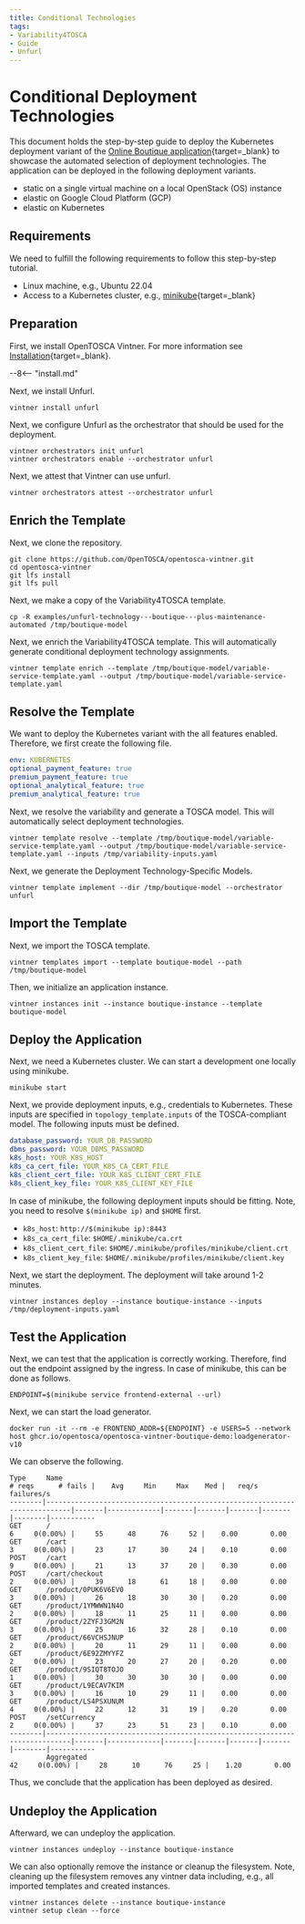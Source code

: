 ```yaml
---
title: Conditional Technologies
tags:
- Variability4TOSCA
- Guide
- Unfurl
---
```


# Conditional Deployment Technologies

This document holds the step-by-step guide to deploy the Kubernetes deployment variant of the [Online Boutique application](https://github.com/OpenTOSCA/opentosca-vintner-boutique-demo){target=_blank} to showcase the automated selection of deployment technologies.
The application can be deployed in the following deployment variants.

- static on a single virtual machine on a local OpenStack (OS) instance
- elastic on Google Cloud Platform (GCP)
- elastic on Kubernetes


## Requirements

We need to fulfill the following requirements to follow this step-by-step tutorial.

- Linux machine, e.g., Ubuntu 22.04
- Access to a Kubernetes cluster, e.g., [minikube](https://minikube.sigs.k8s.io){target=_blank}

## Preparation

First, we install OpenTOSCA Vintner.
For more information see [Installation](../../../installation.md){target=_blank}.

--8<-- "install.md"

Next, we install Unfurl.

```shell linenums="1"
vintner install unfurl
```

Next, we configure Unfurl as the orchestrator that should be used for the deployment.

```shell linenums="1"
vintner orchestrators init unfurl
vintner orchestrators enable --orchestrator unfurl
```

Next, we attest that Vintner can use unfurl.

```shell linenums="1"
vintner orchestrators attest --orchestrator unfurl
```


## Enrich the Template

Next, we clone the repository. 

```shell linenums="1"
git clone https://github.com/OpenTOSCA/opentosca-vintner.git
cd opentosca-vintner
git lfs install
git lfs pull
```

Next, we make a copy of the Variability4TOSCA template.

```shell linenums="1"
cp -R examples/unfurl-technology---boutique---plus-maintenance-automated /tmp/boutique-model
```


Next, we enrich the Variability4TOSCA template.
This will automatically generate conditional deployment technology assignments.

```shell linenums="1"
vintner template enrich --template /tmp/boutique-model/variable-service-template.yaml --output /tmp/boutique-model/variable-service-template.yaml
```

## Resolve the Template

We want to deploy the Kubernetes variant with the all features enabled.
Therefore, we first create the following file.

```yaml linenums="1" title="/tmp/variability-inputs.yaml"
env: KUBERNETES
optional_payment_feature: true
premium_payment_feature: true
optional_analytical_feature: true
premium_analytical_feature: true
```

Next, we resolve the variability and generate a TOSCA model.
This will automatically select deployment technologies.

```shell linenums="1"
vintner template resolve --template /tmp/boutique-model/variable-service-template.yaml --output /tmp/boutique-model/variable-service-template.yaml --inputs /tmp/variability-inputs.yaml
```

Next, we generate the Deployment Technology-Specific Models.

```shell linenums="1"
vintner template implement --dir /tmp/boutique-model --orchestrator unfurl
```

## Import the Template

Next, we import the TOSCA template.

```shell linenums="1"
vintner templates import --template boutique-model --path /tmp/boutique-model
```

Then, we initialize an application instance.

```shell linenums="1"
vintner instances init --instance boutique-instance --template boutique-model
```

## Deploy the Application

Next, we need a Kubernetes cluster. 
We can start a development one locally using minikube. 

```shell linenums="1"
minikube start
```

Next, we provide deployment inputs, e.g., credentials to Kubernetes.
These inputs are specified in `topology_template.inputs` of the TOSCA-compliant model.
The following inputs must be defined.

```yaml linenums="1" title="/tmp/deployment-inputs.yaml"
database_password: YOUR_DB_PASSWORD
dbms_password: YOUR_DBMS_PASSWORD
k8s_host: YOUR_K8S_HOST
k8s_ca_cert_file: YOUR_K8S_CA_CERT_FILE
k8s_client_cert_file: YOUR_K8S_CLIENT_CERT_FILE
k8s_client_key_file: YOUR_K8S_CLIENT_KEY_FILE
```

In case of minikube, the following deployment inputs should be fitting.
Note, you need to resolve `$(minikube ip)` and `$HOME` first.

- `k8s_host`: `http://$(minikube ip):8443`
- `k8s_ca_cert_file`: `$HOME/.minikube/ca.crt`
- `k8s_client_cert_file`: `$HOME/.minikube/profiles/minikube/client.crt`
- `k8s_client_key_file`: `$HOME/.minikube/profiles/minikube/client.key`

Next, we start the deployment. 
The deployment will take around 1-2 minutes.

```shell linenums="1"
vintner instances deploy --instance boutique-instance --inputs /tmp/deployment-inputs.yaml
```

## Test the Application 

Next, we can test that the application is correctly working.
Therefore, find out the endpoint assigned by the ingress.
In case of minikube, this can be done as follows. 

```shell linenums="1"
ENDPOINT=$(minikube service frontend-external --url)
```

Next, we can start the load generator. 

```shell linenums="1"
docker run -it --rm -e FRONTEND_ADDR=${ENDPOINT} -e USERS=5 --network host ghcr.io/opentosca/opentosca-vintner-boutique-demo:loadgenerator-v10
```

We can observe the following.

```text linenums="1"
Type     Name                                                                          # reqs      # fails |    Avg     Min     Max    Med |   req/s  failures/s
--------|----------------------------------------------------------------------------|-------|-------------|-------|-------|-------|-------|--------|-----------
GET      /                                                                                  6     0(0.00%) |     55      48      76     52 |    0.00        0.00
GET      /cart                                                                              3     0(0.00%) |     23      17      30     24 |    0.10        0.00
POST     /cart                                                                              9     0(0.00%) |     21      13      37     20 |    0.30        0.00
POST     /cart/checkout                                                                     2     0(0.00%) |     39      18      61     18 |    0.00        0.00
GET      /product/0PUK6V6EV0                                                                3     0(0.00%) |     26      18      30     30 |    0.20        0.00
GET      /product/1YMWWN1N4O                                                                2     0(0.00%) |     18      11      25     11 |    0.00        0.00
GET      /product/2ZYFJ3GM2N                                                                3     0(0.00%) |     25      16      32     28 |    0.10        0.00
GET      /product/66VCHSJNUP                                                                2     0(0.00%) |     20      11      29     11 |    0.00        0.00
GET      /product/6E92ZMYYFZ                                                                2     0(0.00%) |     23      20      27     20 |    0.20        0.00
GET      /product/9SIQT8TOJO                                                                1     0(0.00%) |     30      30      30     30 |    0.00        0.00
GET      /product/L9ECAV7KIM                                                                3     0(0.00%) |     16      10      29     11 |    0.00        0.00
GET      /product/LS4PSXUNUM                                                                4     0(0.00%) |     22      12      31     19 |    0.20        0.00
POST     /setCurrency                                                                       2     0(0.00%) |     37      23      51     23 |    0.10        0.00
--------|----------------------------------------------------------------------------|-------|-------------|-------|-------|-------|-------|--------|-----------
         Aggregated                                                                        42     0(0.00%) |     28      10      76     25 |    1.20        0.00
```


Thus, we conclude that the application has been deployed as desired.


## Undeploy the Application

Afterward, we can undeploy the application.

```shell linenums="1"
vintner instances undeploy --instance boutique-instance
```

We can also optionally remove the instance or cleanup the filesystem.
Note, cleaning up the filesystem removes any vintner data including, e.g., all imported templates and created instances.

```shell linenums="1"
vintner instances delete --instance boutique-instance
vintner setup clean --force
```
